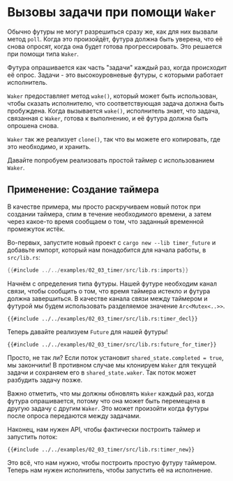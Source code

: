 # Вызовы задачи при помощи `Waker`

Обычно футуры не могут разрешиться сразу же, как для них вызвали метод `poll`. Когда это произойдёт, футура должна быть уверена, что её снова опросят, когда она будет готова прогрессировать. Это решается при помощи типа `Waker`.

Футура опрашивается как часть "задачи" каждый раз, когда происходит её опрос. Задачи - это высокоуровневые футуры, с которыми работает исполнитель.

`Waker` предоставляет метод `wake()`, который может быть использован, чтобы сказать исполнителю, что соответствующая задача должна быть пробуждена. Когда вызывается `wake()`, исполнитель знает, что задача, связанная с `Waker`, готова к выполнению, и её футура должна быть опрошена снова.

`Waker` так же реализует `clone()`, так что вы можете его копировать, где это необходимо, и хранить.

Давайте попробуем реализовать простой таймер с использованием `Waker`.

## Применение: Создание таймера

В качестве примера, мы просто раскручиваем новый поток при создании таймера, спим в течение необходимого времени, а затем через какое-то время сообщаем о том, что заданный временной промежуток истёк.

Во-первых, запустите новый проект с `cargo new --lib timer_future` и добавьте импорт, который нам понадобится для начала работы, в `src/lib.rs`:

```rust
{{#include ../../examples/02_03_timer/src/lib.rs:imports}}
```

Начнём с определения типа футуры. Нашей футуре необходим канал связи, чтобы сообщить о том, что время таймера истекло и футура должна завершиться. В качестве канала связи между таймером и футурой мы будем использовать разделяемое значение `Arc<Mutex<..>>`.

```rust,ignore
{{#include ../../examples/02_03_timer/src/lib.rs:timer_decl}}
```

Теперь давайте реализуем `Future` для нашей футуры!

```rust,ignore
{{#include ../../examples/02_03_timer/src/lib.rs:future_for_timer}}
```

Просто, не так ли? Если поток установит `shared_state.completed = true`, мы закончили! В противном случае мы клонируем `Waker` для текущей задачи и сохраняем его в `shared_state.waker`. Так поток может разбудить задачу позже.

Важно отметить, что мы должны обновлять `Waker` каждый раз, когда футура опрашивается, потому что она может быть перемещена в другую задачу с другим `Waker`. Это может произойти когда футуры после опроса передаются между задачами.

Наконец, нам нужен API, чтобы фактически построить таймер и запустить поток:

```rust,ignore
{{#include ../../examples/02_03_timer/src/lib.rs:timer_new}}
```

Это всё, что нам нужно, чтобы построить простую футуру таймером. Теперь нам нужен исполнитель, чтобы запустить её на исполнение.
